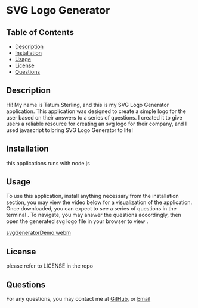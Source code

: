 # SVG Logo Generator

## Table of Contents
- [Description](#description)
- [Installation](#installation)
- [Usage](#usage)
- [License](#license)
- [Questions](#questions)

## Description
Hi! My name is Tatum Sterling, and this is my SVG Logo Generator application. This application was designed to create a simple logo for the user based on their answers to a series of questions. I created it to give users a reliable resource for creating an svg logo for their company, and I used javascript to bring SVG Logo Generator to life!
        
## Installation
this applications runs with node.js
        
## Usage
To use this application, install anything necessary from the installation section, you may view the video below for a visualization of the application. Once downloaded, you can expect to see a series of questions in the terminal . To navigate, you may answer the questions accordingly, then open the generated svg logo file in your browser to view .


[svgGeneratorDemo.webm]([https://github.com/TatumSterling/svg-generator/assets/141382392/b046b414-2136-4851-9d32-220781ffa7d1](https://youtu.be/FT_c9RkcaGE))
        
## License

please refer to LICENSE in the repo
        
  
## Questions
For any questions, you may contact me at 
[GitHub](https://github.com/tatumsterling),
or [Email](mailto:tatumoakley29@hotmail.com)
